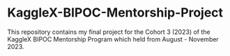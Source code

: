 # KaggleX-BIPOC-Mentorship-Project
This repository contains my final project for the Cohort 3 (2023) of the KaggleX BIPOC Mentorship Program which held from August - November 2023.
